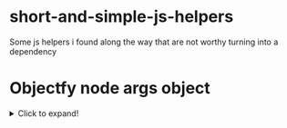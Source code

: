 # short-and-simple-js-helpers
Some js helpers i found along the way that are not worthy turning into a dependency

# Objectfy node args object
<details>
  <summary>Click to expand!</summary>

```js
const input = ["/usr/local/bin/node", "src/server.ts", "api_key=123"];

const separator = '=';

function objectfyNodeArgs(input = []) {
  let object = {};

  input.forEach((item = '', index) => {
    if (item.includes(separator)) {
       const [key, value] = item.split(separator)
       object[key]=value;
    }
  });

  return object;
}

const result = objectfyNodeArgs(input)

console.log(result)
```

</details>

